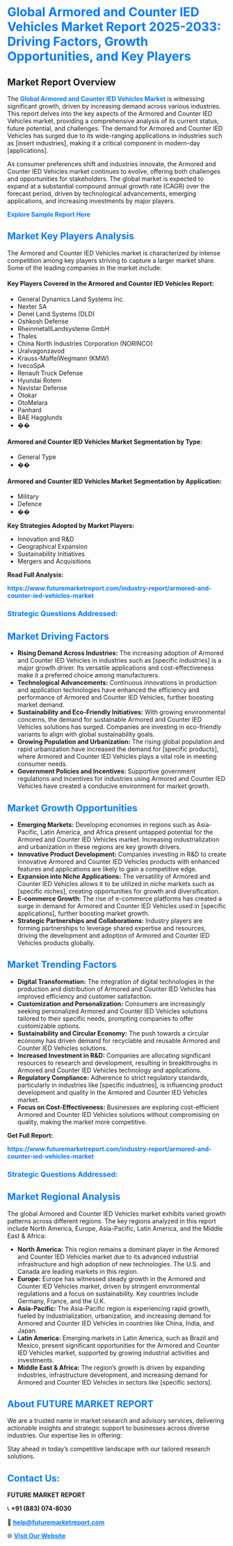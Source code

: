 <h1 style="color: #007BFF;">Global Armored and Counter IED Vehicles Market Report 2025-2033: Driving Factors, Growth Opportunities, and Key Players</h1>

<section id="overview">
<h2>Market Report Overview</h2>
<p>The <a href="https://www.futuremarketreport.com/industry-report/armored-and-counter-ied-vehicles-market" style="color: #007BFF; text-decoration: none;"><strong>Global Armored and Counter IED Vehicles Market</strong></a> is witnessing significant growth, driven by increasing demand across various industries. This report delves into the key aspects of the Armored and Counter IED Vehicles market, providing a comprehensive analysis of its current status, future potential, and challenges. The demand for Armored and Counter IED Vehicles has surged due to its wide-ranging applications in industries such as [insert industries], making it a critical component in modern-day [applications].</p>
<p>As consumer preferences shift and industries innovate, the Armored and Counter IED Vehicles market continues to evolve, offering both challenges and opportunities for stakeholders. The global market is expected to expand at a substantial compound annual growth rate (CAGR) over the forecast period, driven by technological advancements, emerging applications, and increasing investments by major players.</p>
</section>

<section id="overview">
<p><a href="https://www.futuremarketreport.com/request-sample/reportId=117235" style="color: #007BFF; text-decoration: none;"><strong>Explore Sample Report Here</strong></a></p>
</section>

<section id="key-players">
<h2 style="color: #007BFF;">Market Key Players Analysis</h2>
<p>The Armored and Counter IED Vehicles market is characterized by intense competition among key players striving to capture a larger market share. Some of the leading companies in the market include:</p>
<h4>Key Players Covered in the Armored and Counter IED Vehicles Report:</h4>
<ul><li>General Dynamics Land Systems Inc.</li><li>Nexter SA</li><li>Denel Land Systems (DLD)</li><li>Oshkosh Defense</li><li>RheinmetallLandsysteme GmbH</li><li>Thales</li><li>China North Industries Corporation (NORINCO)</li><li>Uralvagonzavod</li><li>Krauss-MaffeiWegmann (KMW)</li><li>IvecoSpA</li><li>Renault Truck Defense</li><li>Hyundai Rotem</li><li>Navistar Defense</li><li>Otokar</li><li>OtoMelara</li><li>Panhard</li><li>BAE Hagglunds</li><li>��</li></ul>
<h4>Armored and Counter IED Vehicles Market Segmentation by Type:</h4>
<ul><li>General Type</li><li>��</li></ul>

<h4>Armored and Counter IED Vehicles Market Segmentation by Application:</h4>
<ul><li>Military</li><li>Defence</li><li>��</li></ul>
<p><strong>Key Strategies Adopted by Market Players:</strong></p>
<ul>
<li>Innovation and R&D</li>
<li>Geographical Expansion</li>
<li>Sustainability Initiatives</li>
<li>Mergers and Acquisitions</li>
</ul>
</section>

<section>
<p><strong>Read Full Analysis: </strong></p><a href="https://www.futuremarketreport.com/industry-report/armored-and-counter-ied-vehicles-market" style="color: #007BFF; text-decoration: none;"><strong>https://www.futuremarketreport.com/industry-report/armored-and-counter-ied-vehicles-market</strong></a>
<h3 style="color: #007BFF;">Strategic Questions Addressed:</h3>
</section>

<section id="driving-factors">
<h2 style="color: #007BFF;">Market Driving Factors</h2>
<ul>
<li><strong>Rising Demand Across Industries:</strong> The increasing adoption of Armored and Counter IED Vehicles in industries such as [specific industries] is a major growth driver. Its versatile applications and cost-effectiveness make it a preferred choice among manufacturers.</li>
<li><strong>Technological Advancements:</strong> Continuous innovations in production and application technologies have enhanced the efficiency and performance of Armored and Counter IED Vehicles, further boosting market demand.</li>
<li><strong>Sustainability and Eco-Friendly Initiatives:</strong> With growing environmental concerns, the demand for sustainable Armored and Counter IED Vehicles solutions has surged. Companies are investing in eco-friendly variants to align with global sustainability goals.</li>
<li><strong>Growing Population and Urbanization:</strong> The rising global population and rapid urbanization have increased the demand for [specific products], where Armored and Counter IED Vehicles plays a vital role in meeting consumer needs.</li>
<li><strong>Government Policies and Incentives:</strong> Supportive government regulations and incentives for industries using Armored and Counter IED Vehicles have created a conducive environment for market growth.</li>
</ul>
</section>

<section id="growth-opportunities">
<h2 style="color: #007BFF;">Market Growth Opportunities</h2>
<ul>
<li><strong>Emerging Markets:</strong> Developing economies in regions such as Asia-Pacific, Latin America, and Africa present untapped potential for the Armored and Counter IED Vehicles market. Increasing industrialization and urbanization in these regions are key growth drivers.</li>
<li><strong>Innovative Product Development:</strong> Companies investing in R&D to create innovative Armored and Counter IED Vehicles products with enhanced features and applications are likely to gain a competitive edge.</li>
<li><strong>Expansion into Niche Applications:</strong> The versatility of Armored and Counter IED Vehicles allows it to be utilized in niche markets such as [specific niches], creating opportunities for growth and diversification.</li>
<li><strong>E-commerce Growth:</strong> The rise of e-commerce platforms has created a surge in demand for Armored and Counter IED Vehicles used in [specific applications], further boosting market growth.</li>
<li><strong>Strategic Partnerships and Collaborations:</strong> Industry players are forming partnerships to leverage shared expertise and resources, driving the development and adoption of Armored and Counter IED Vehicles products globally.</li>
</ul>
</section>

<section id="trending-factors">
<h2 style="color: #007BFF;">Market Trending Factors</h2>
<ul>
<li><strong>Digital Transformation:</strong> The integration of digital technologies in the production and distribution of Armored and Counter IED Vehicles has improved efficiency and customer satisfaction.</li>
<li><strong>Customization and Personalization:</strong> Consumers are increasingly seeking personalized Armored and Counter IED Vehicles solutions tailored to their specific needs, prompting companies to offer customizable options.</li>
<li><strong>Sustainability and Circular Economy:</strong> The push towards a circular economy has driven demand for recyclable and reusable Armored and Counter IED Vehicles solutions.</li>
<li><strong>Increased Investment in R&D:</strong> Companies are allocating significant resources to research and development, resulting in breakthroughs in Armored and Counter IED Vehicles technology and applications.</li>
<li><strong>Regulatory Compliance:</strong> Adherence to strict regulatory standards, particularly in industries like [specific industries], is influencing product development and quality in the Armored and Counter IED Vehicles market.</li>
<li><strong>Focus on Cost-Effectiveness:</strong> Businesses are exploring cost-efficient Armored and Counter IED Vehicles solutions without compromising on quality, making the market more competitive.</li>
</ul>
</section>

<section>
<p><strong>Get Full Report: </strong></p><a href="https://www.futuremarketreport.com/industry-report/armored-and-counter-ied-vehicles-market" style="color: #007BFF; text-decoration: none;"><strong>https://www.futuremarketreport.com/industry-report/armored-and-counter-ied-vehicles-market</strong></a>
<h3 style="color: #007BFF;">Strategic Questions Addressed:</h3>
</section>


<section id="regional-analysis">
<h2 style="color: #007BFF;">Market Regional Analysis</h2>
<p>The global Armored and Counter IED Vehicles market exhibits varied growth patterns across different regions. The key regions analyzed in this report include North America, Europe, Asia-Pacific, Latin America, and the Middle East & Africa:</p>
<ul>
<li><strong>North America:</strong> This region remains a dominant player in the Armored and Counter IED Vehicles market due to its advanced industrial infrastructure and high adoption of new technologies. The U.S. and Canada are leading markets in this region.</li>
<li><strong>Europe:</strong> Europe has witnessed steady growth in the Armored and Counter IED Vehicles market, driven by stringent environmental regulations and a focus on sustainability. Key countries include Germany, France, and the U.K.</li>
<li><strong>Asia-Pacific:</strong> The Asia-Pacific region is experiencing rapid growth, fueled by industrialization, urbanization, and increasing demand for Armored and Counter IED Vehicles in countries like China, India, and Japan.</li>
<li><strong>Latin America:</strong> Emerging markets in Latin America, such as Brazil and Mexico, present significant opportunities for the Armored and Counter IED Vehicles market, supported by growing industrial activities and investments.</li>
<li><strong>Middle East & Africa:</strong> The region’s growth is driven by expanding industries, infrastructure development, and increasing demand for Armored and Counter IED Vehicles in sectors like [specific sectors].</li>
</ul>
</section>

<footer>
<h2 style="color: #007BFF;">About FUTURE MARKET REPORT</h2>
<p>We are a trusted name in market research and advisory services, delivering actionable insights and strategic support to businesses across diverse industries. Our expertise lies in offering:</p>

<p>Stay ahead in today’s competitive landscape with our tailored research solutions.</p>

<h2 style="color: #007BFF;">Contact Us:</h2>
<p><strong>FUTURE MARKET REPORT</strong></p>
<p>📞 <strong>+91 (883) 074-8030</strong></p>
<p>📧 <strong><a href="mailto:help@futuremarketreport.com" style="color: #007BFF;">help@futuremarketreport.com</a></strong></p>
<p>🌐 <strong><a href="https://www.futuremarketreport.com/" style="color: #007BFF;">Visit Our Website</a></strong></p>
</footer>